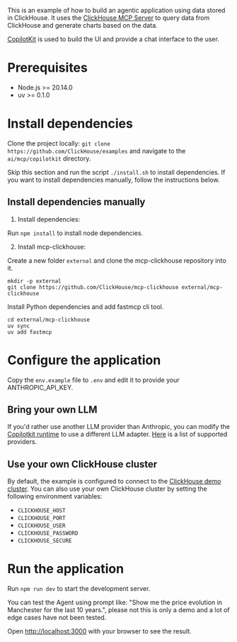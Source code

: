 This is an example of how to build an agentic application using data stored in ClickHouse. It uses the [ClickHouse MCP Server](https://github.com/ClickHouse/mcp-clickhouse) to query data from ClickHouse and generate charts based on the data. 

[CopilotKit](https://github.com/CopilotKit/CopilotKit) is used to build the UI and provide a chat interface to the user.

# Prerequisites

- Node.js >= 20.14.0
- uv >= 0.1.0

# Install dependencies

Clone the project locally: `git clone https://github.com/ClickHouse/examples` and navigate to the `ai/mcp/copilotkit` directory.

Skip this section and run the script `./install.sh` to install dependencies. If you want to install dependencies manually, follow the instructions below.

## Install dependencies manually

1. Install dependencies: 

Run `npm install` to install node dependencies.

2. Install mcp-clickhouse:

Create a new folder `external` and clone the mcp-clickhouse repository into it.

```
mkdir -p external
git clone https://github.com/ClickHouse/mcp-clickhouse external/mcp-clickhouse
```

Install Python dependencies and add fastmcp cli tool.

```
cd external/mcp-clickhouse
uv sync
uv add fastmcp
```

# Configure the application

Copy the `env.example` file to `.env` and edit it to provide your ANTHROPIC_API_KEY. 

## Bring your own LLM

If you'd rather use another LLM provider than Anthropic, you can modify the [Copilotkit runtime](./app/api/copilotkit/route.ts) to use a different LLM adapter. [Here](https://docs.copilotkit.ai/direct-to-llm/guides/bring-your-own-llm) is a list of supported providers.

## Use your own ClickHouse cluster

By default, the example is configured to connect to the [ClickHouse demo cluster](https://sql.clickhouse.com/). You can also use your own ClickHouse cluster by setting the following environment variables:

- `CLICKHOUSE_HOST`
- `CLICKHOUSE_PORT`
- `CLICKHOUSE_USER`
- `CLICKHOUSE_PASSWORD`
- `CLICKHOUSE_SECURE`

# Run the application

Run `npm run dev` to start the development server.

You can test the Agent using prompt like: "Show me the price evolution in Manchester for the last 10 years.", please not this is only a demo and a lot of edge cases have not been tested.

Open [http://localhost:3000](http://localhost:3000) with your browser to see the result.
